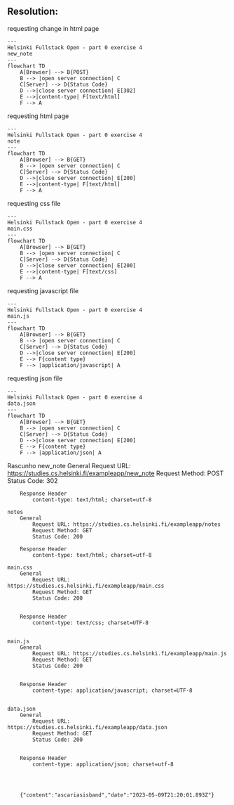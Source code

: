 ## Resolution: 

requesting change in html page
```mermaid
---
Helsinki Fullstack Open - part 0 exercise 4
new_note
---
flowchart TD
    A[Browser] --> B{POST}
    B --> |open server connection| C
    C[Server] --> D{Status Code}
    D -->|close server connection| E[302]
    E -->|content-type| F[text/html]
    F --> A
```

requesting html page
```mermaid
---
Helsinki Fullstack Open - part 0 exercise 4
note
---
flowchart TD
    A[Browser] --> B{GET}
    B --> |open server connection| C
    C[Server] --> D{Status Code}
    D -->|close server connection| E[200] 
    E -->|content-type| F[text/html]
    F --> A
```

requesting css file
```mermaid
---
Helsinki Fullstack Open - part 0 exercise 4
main.css
---
flowchart TD
    A[Browser] --> B{GET}
    B --> |open server connection| C
    C[Server] --> D{Status Code}
    D -->|close server connection| E[200]
    E -->|content-type| F[text/css]
    F --> A
```

requesting javascript file
```mermaid
---
Helsinki Fullstack Open - part 0 exercise 4
main.js
---
flowchart TD
    A[Browser] --> B{GET}
    B --> |open server connection| C
    C[Server] --> D{Status Code}
    D -->|close server connection| E[200]
    E --> F{content type}
    F --> |application/javascript| A
```

requesting json file
```mermaid
---
Helsinki Fullstack Open - part 0 exercise 4
data.json
---
flowchart TD
    A[Browser] --> B{GET}
    B --> |open server connection| C
    C[Server] --> D{Status Code}
    D -->|close server connection| E[200]
    E --> F{content type}
    F --> |application/json| A
```

Rascunho
    new_note
        General
            Request URL: https://studies.cs.helsinki.fi/exampleapp/new_note
            Request Method: POST
            Status Code: 302 


        Response Header
            content-type: text/html; charset=utf-8

    notes
        General
            Request URL: https://studies.cs.helsinki.fi/exampleapp/notes
            Request Method: GET
            Status Code: 200 

        Response Header
            content-type: text/html; charset=utf-8

    main.css
        General
            Request URL: https://studies.cs.helsinki.fi/exampleapp/main.css
            Request Method: GET
            Status Code: 200 


        Response Header
            content-type: text/css; charset=UTF-8


    main.js
        General
            Request URL: https://studies.cs.helsinki.fi/exampleapp/main.js
            Request Method: GET
            Status Code: 200 

        
        Response Header
            content-type: application/javascript; charset=UTF-8


    data.json
        General
            Request URL: https://studies.cs.helsinki.fi/exampleapp/data.json
            Request Method: GET
            Status Code: 200 


        Response Header
            content-type: application/json; charset=utf-8




        {"content":"ascariasisband","date":"2023-05-09T21:20:01.893Z"}
